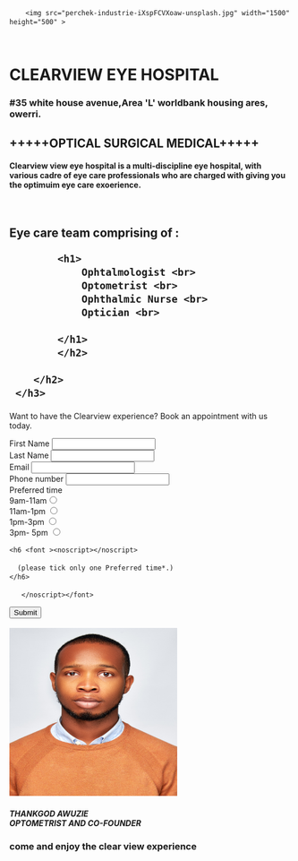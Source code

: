 <!DOCTYPE html>
<html lang="en">
<head>
    <meta charset="UTF-8">
    <meta http-equiv="X-UA-Compatible" content="IE=edge">
    <meta name="viewport" content="width=C, initial-scale=1.0">
    <title>CLEARVIEW HOSPTITAL </title>
</head>
<body>
    
        <img src="perchek-industrie-iXspFCVXoaw-unsplash.jpg" width="1500"
    height="500" >
    
<img src="">
    <div>
<h1>
     CLEARVIEW EYE HOSPITAL
     <h3>
        #35  white house avenue,Area 'L' worldbank housing ares, owerri.
        <h2>
            +++++OPTICAL    SURGICAL    MEDICAL+++++  
            <h4>
                Clearview view eye hospital is a multi-discipline eye hospital, with  various cadre of eye care professionals who are charged with giving  you the optimuim eye care exoerience.
            </h4> <br>
            <h2>
                Eye care team comprising of :

            <h1>
                Ophtalmologist <br>
                Optometrist <br>
                Ophthalmic Nurse <br>
                Optician <br>

            </h1>
            </h2>

        </h2>
     </h3>
</h1>
    
<div>
    <p>
        Want to have the Clearview experience? Book an appointment with us today.
    </p>
</div>
<form >
    First Name <input type="text">  <br>
    Last Name <input type="text"> <br>
    Email  <input type="email" > <br>
    Phone number <input type="number"> <br>
    Preferred time <br>
     9am-11am<input type="radio"><br>
     11am-1pm <input type="radio"> <br>
     1pm-3pm <input type="radio"> <br>
     3pm- 5pm <input type="radio"><br>
     
    <h6 <font ><noscript></noscript>
       
      (please tick only one Preferred time*.)
    </h6>

       </noscript></font> 
 

</form>

</form>
<div>
    <input type="button" value="Submit"> <BR></BR>
</div>
    
</body>

<div>
<img src="Ladkem-Staff12.jpg" width="300"
height="300">
<h5>
    THANKGOD AWUZIE <BR>
    OPTOMETRIST AND CO-FOUNDER</BR>
</h5>



<footer>
    <h3>
         come and enjoy the clear view experience
    </h3>
</footer>
</html>
